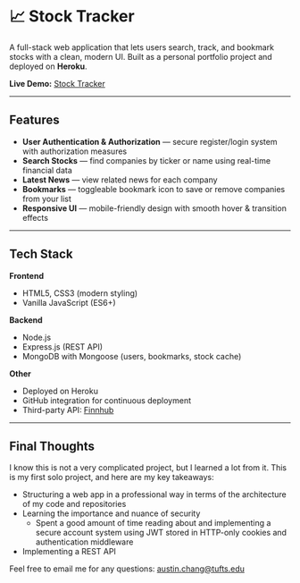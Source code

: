 # 📈 Stock Tracker  

A full-stack web application that lets users search, track, and bookmark stocks with a clean, modern UI. Built as a personal portfolio project and deployed on **Heroku**.  

**Live Demo:** [Stock Tracker](https://stock-tracker-c22a275617c8.herokuapp.com)  

---

## Features  

- **User Authentication & Authorization** — secure register/login system with authorization measures
- **Search Stocks** — find companies by ticker or name using real-time financial data
- **Latest News** — view related news for each company
- **Bookmarks** — toggleable bookmark icon to save or remove companies from your list  
- **Responsive UI** — mobile-friendly design with smooth hover & transition effects  

---

## Tech Stack  

**Frontend**  
- HTML5, CSS3 (modern styling)  
- Vanilla JavaScript (ES6+)  

**Backend**  
- Node.js
- Express.js (REST API)  
- MongoDB with Mongoose (users, bookmarks, stock cache)  

**Other**  
- Deployed on Heroku  
- GitHub integration for continuous deployment  
- Third-party API: [Finnhub](https://finnhub.io)

---

## Final Thoughts

I know this is not a very complicated project, but I learned a lot from it. This is my first solo project, and here are my key takeaways:

- Structuring a web app in a professional way in terms of the architecture of my code and repositories
- Learning the importance and nuance of security
  - Spent a good amount of time reading about and implementing a secure account system using JWT stored in HTTP-only cookies and authentication middleware
- Implementing a REST API

Feel free to email me for any questions: austin.chang@tufts.edu
